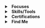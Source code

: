 <details>
  <summary><b>&nbsp;&nbsp;Focuses</b></summary>
  <br/>

 - Cybersecurity 
 - Open-Source Intelligence
 - Operations Security
 - Open-Source Software Development
</details> 

<details>
  <summary><b>&nbsp;&nbsp;Skills/Tools</b></summary>
  <br/>

 - Golang
 - HTML, CSS, & JS
 - Microsoft Office
 - Git 
 - VSCode
</details> 

<details>
  <summary><b>&nbsp;&nbsp;Certifications</b></summary>
  <br/>

 - Microsoft Office Specialist: Master
 - LE-1: Linux Essentials
</details> 

<details>
  <summary><b>&nbsp;&nbsp;Find Me</b></summary>
  
 - **TryHackMe**: https://tryhackme.com/p/axioom
 - **Revolt**: axiom#7452 | **Server**: [https://rvlt.gg/XTjxAVqt](https://rvlt.gg/XTjxAVqt)
 - **Email**: addressaxiom@pm.me
 - **PGP**: <br>
```

```
</details>

